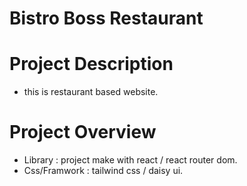 # Bistro Boss Restaurant

# Project Description
- this is restaurant based website.

# Project Overview
- Library : project make with react / react router dom.
- Css/Framwork : tailwind css / daisy ui.
